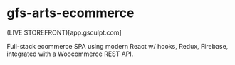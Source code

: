 # gfs-arts-ecommerce

(LIVE STOREFRONT)[app.gsculpt.com]

Full-stack ecommerce SPA using modern React w/ hooks, Redux, Firebase, integrated with a Woocommerce REST API.
